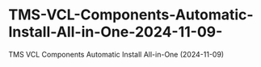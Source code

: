 # TMS-VCL-Components-Automatic-Install-All-in-One-2024-11-09-
TMS VCL Components Automatic Install All-in-One (2024-11-09)
